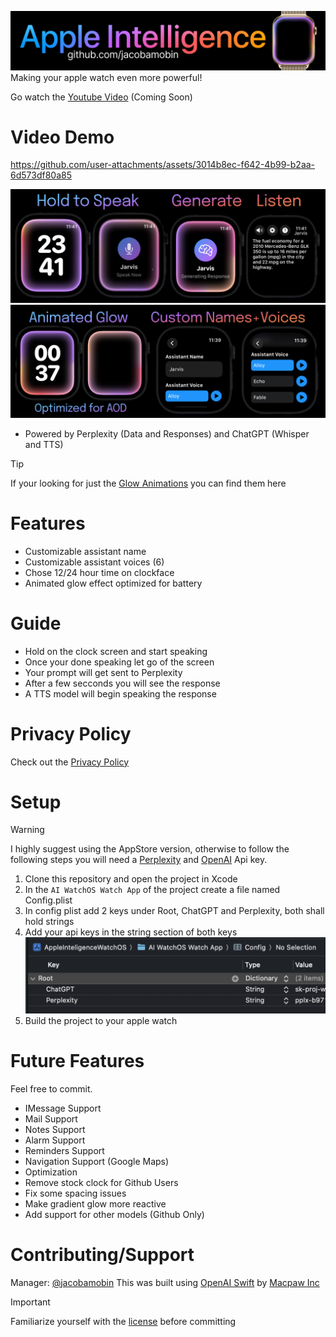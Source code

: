 ![Banner](ReadMe/Header2.png)
Making your apple watch even more powerful!

Go watch the [Youtube Video](https://www.google.com/search?q=coming+soon) (Coming Soon)

# Video Demo
https://github.com/user-attachments/assets/3014b8ec-f642-4b99-b2aa-6d573df80a85

![Github1](ReadMe/Github1.png)
![Github2](ReadMe/Github2.png)

- Powered by Perplexity (Data and Responses) and ChatGPT (Whisper and TTS)
> [!Tip]
> If your looking for just the [Glow Animations](https://github.com/jacobamobin/AppleIntelligenceGlowEffect) you can find them here

# Features 
- Customizable assistant name
- Customizable assistant voices (6)
- Chose 12/24 hour time on clockface
- Animated glow effect optimized for battery

# Guide
- Hold on the clock screen and start speaking
- Once your done speaking let go of the screen
- Your prompt will get sent to Perplexity
- After a few secconds you will see the response
- A TTS model will begin speaking the response 

# Privacy Policy
Check out the [Privacy Policy](PRIVACY.md)

# Setup
> [!Warning]
> I highly suggest using the AppStore version, otherwise to follow the following steps you will need a [Perplexity](https://docs.perplexity.ai/home) and [OpenAI](https://platform.openai.com/docs) Api key.
1) Clone this repository and open the project in Xcode
2) In the ```AI WatchOS Watch App``` of the project create a file named Config.plist
3) In config plist add 2 keys under Root, ChatGPT and Perplexity, both shall hold strings
4) Add your api keys in the string section of both keys
![Api Keys](ReadMe/ApiKeys.png)
5) Build the project to your apple watch

# Future Features 
Feel free to commit.
- IMessage Support
- Mail Support
- Notes Support
- Alarm Support
- Reminders Support
- Navigation Support (Google Maps)
- Optimization
- Remove stock clock for Github Users
- Fix some spacing issues
- Make gradient glow more reactive
- Add support for other models (Github Only)

# Contributing/Support
Manager: [@jacobamobin](https://github.com/jacobamobin)
This was built using [OpenAI Swift](https://github.com/MacPaw/OpenAI/issues) by [Macpaw Inc](https://github.com/MacPaw)

> [!Important]
> Familiarize yourself with the [license](LICENSE.md) before committing
